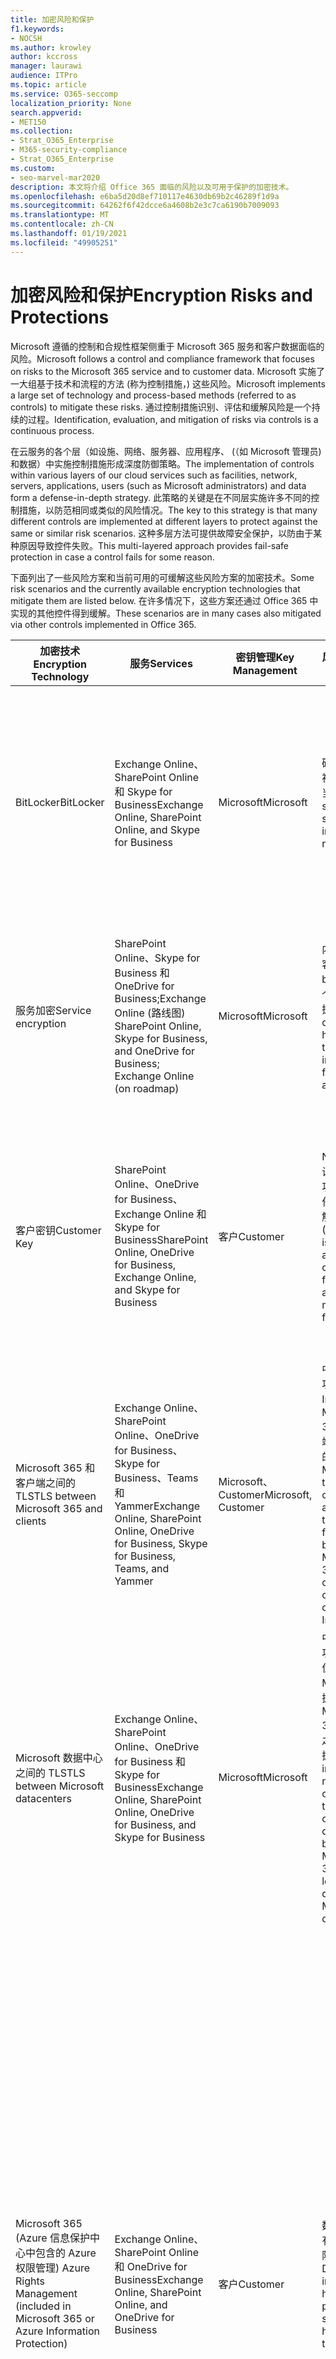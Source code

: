 ```yaml
---
title: 加密风险和保护
f1.keywords:
- NOCSH
ms.author: krowley
author: kccross
manager: laurawi
audience: ITPro
ms.topic: article
ms.service: O365-seccomp
localization_priority: None
search.appverid:
- MET150
ms.collection:
- Strat_O365_Enterprise
- M365-security-compliance
- Strat_O365_Enterprise
ms.custom:
- seo-marvel-mar2020
description: 本文将介绍 Office 365 面临的风险以及可用于保护的加密技术。
ms.openlocfilehash: e6ba5d20d8ef710117e4630db69b2c46289f1d9a
ms.sourcegitcommit: 64262f6f42dcce6a4608b2e3c7ca6190b7009093
ms.translationtype: MT
ms.contentlocale: zh-CN
ms.lasthandoff: 01/19/2021
ms.locfileid: "49905251"
---
```

# <a name="encryption-risks-and-protections"></a><span data-ttu-id="c905e-103">加密风险和保护</span><span class="sxs-lookup"><span data-stu-id="c905e-103">Encryption Risks and Protections</span></span>

<span data-ttu-id="c905e-104">Microsoft 遵循的控制和合规性框架侧重于 Microsoft 365 服务和客户数据面临的风险。</span><span class="sxs-lookup"><span data-stu-id="c905e-104">Microsoft follows a control and compliance framework that focuses on risks to the Microsoft 365 service and to customer data.</span></span> <span data-ttu-id="c905e-105">Microsoft 实施了一大组基于技术和流程的方法 (称为控制措施，) 这些风险。</span><span class="sxs-lookup"><span data-stu-id="c905e-105">Microsoft implements a large set of technology and process-based methods (referred to as controls) to mitigate these risks.</span></span> <span data-ttu-id="c905e-106">通过控制措施识别、评估和缓解风险是一个持续的过程。</span><span class="sxs-lookup"><span data-stu-id="c905e-106">Identification, evaluation, and mitigation of risks via controls is a continuous process.</span></span> 

<span data-ttu-id="c905e-107">在云服务的各个层（如设施、网络、服务器、应用程序、 (（如 Microsoft 管理员) 和数据）中实施控制措施形成深度防御策略。</span><span class="sxs-lookup"><span data-stu-id="c905e-107">The implementation of controls within various layers of our cloud services such as facilities, network, servers, applications, users (such as Microsoft administrators) and data form a defense-in-depth strategy.</span></span> <span data-ttu-id="c905e-108">此策略的关键是在不同层实施许多不同的控制措施，以防范相同或类似的风险情况。</span><span class="sxs-lookup"><span data-stu-id="c905e-108">The key to this strategy is that many different controls are implemented at different layers to protect against the same or similar risk scenarios.</span></span> <span data-ttu-id="c905e-109">这种多层方法可提供故障安全保护，以防由于某种原因导致控件失败。</span><span class="sxs-lookup"><span data-stu-id="c905e-109">This multi-layered approach provides fail-safe protection in case a control fails for some reason.</span></span>

<span data-ttu-id="c905e-110">下面列出了一些风险方案和当前可用的可缓解这些风险方案的加密技术。</span><span class="sxs-lookup"><span data-stu-id="c905e-110">Some risk scenarios and the currently available encryption technologies that mitigate them are listed below.</span></span> <span data-ttu-id="c905e-111">在许多情况下，这些方案还通过 Office 365 中实现的其他控件得到缓解。</span><span class="sxs-lookup"><span data-stu-id="c905e-111">These scenarios are in many cases also mitigated via other controls implemented in Office 365.</span></span>

| <span data-ttu-id="c905e-112">加密技术</span><span class="sxs-lookup"><span data-stu-id="c905e-112">Encryption Technology</span></span> | <span data-ttu-id="c905e-113">服务</span><span class="sxs-lookup"><span data-stu-id="c905e-113">Services</span></span> | <span data-ttu-id="c905e-114">密钥管理</span><span class="sxs-lookup"><span data-stu-id="c905e-114">Key Management</span></span> | <span data-ttu-id="c905e-115">风险方案</span><span class="sxs-lookup"><span data-stu-id="c905e-115">Risk Scenario</span></span> | <span data-ttu-id="c905e-116">值</span><span class="sxs-lookup"><span data-stu-id="c905e-116">Value</span></span> |
|---------------------------------------------------------------------------------|--------------------------------------------------------------------------------------------------|---------------------|------------------------------------------------------------------------------------------------------------------------------------------|---------------------------------------------------------------------------------------------------------------------------------------------------------------------------------------------------------------------------------------------------------------------------------------------------------------------------------------------------------------------------------------------------------------------------------|
| <span data-ttu-id="c905e-117">BitLocker</span><span class="sxs-lookup"><span data-stu-id="c905e-117">BitLocker</span></span> | <span data-ttu-id="c905e-118">Exchange Online、SharePoint Online 和 Skype for Business</span><span class="sxs-lookup"><span data-stu-id="c905e-118">Exchange Online, SharePoint Online, and Skype for Business</span></span> | <span data-ttu-id="c905e-119">Microsoft</span><span class="sxs-lookup"><span data-stu-id="c905e-119">Microsoft</span></span> | <span data-ttu-id="c905e-120">磁盘或服务器被盗或回收不当。</span><span class="sxs-lookup"><span data-stu-id="c905e-120">Disks or servers are stolen or improperly recycled.</span></span> | <span data-ttu-id="c905e-121">BitLocker 提供了一种故障安全方法，用于防止因服务器/磁盘驱动器中回收的硬件被盗 (丢失) 。</span><span class="sxs-lookup"><span data-stu-id="c905e-121">BitLocker provides a fail-safe approach to protect against loss of data due to stolen or improperly recycled hardware (server/disk).</span></span> |
| <span data-ttu-id="c905e-122">服务加密</span><span class="sxs-lookup"><span data-stu-id="c905e-122">Service encryption</span></span> | <span data-ttu-id="c905e-123">SharePoint Online、Skype for Business 和 OneDrive for Business;Exchange Online (路线图) </span><span class="sxs-lookup"><span data-stu-id="c905e-123">SharePoint Online, Skype for Business, and OneDrive for Business; Exchange Online (on roadmap)</span></span> | <span data-ttu-id="c905e-124">Microsoft</span><span class="sxs-lookup"><span data-stu-id="c905e-124">Microsoft</span></span> | <span data-ttu-id="c905e-125">内部或外部黑客尝试以 blob 访问单个文件/数据。</span><span class="sxs-lookup"><span data-stu-id="c905e-125">Internal or external hacker tries to access individual files/data as a blob.</span></span> | <span data-ttu-id="c905e-126">如果不访问密钥，将无法解密加密的数据。</span><span class="sxs-lookup"><span data-stu-id="c905e-126">The encrypted data cannot be decrypted without access to keys.</span></span> <span data-ttu-id="c905e-127">帮助降低黑客访问数据的风险。</span><span class="sxs-lookup"><span data-stu-id="c905e-127">Helps to mitigate risk of a hacker accessing data.</span></span> |
| <span data-ttu-id="c905e-128">客户密钥</span><span class="sxs-lookup"><span data-stu-id="c905e-128">Customer Key</span></span> | <span data-ttu-id="c905e-129">SharePoint Online、OneDrive for Business、Exchange Online 和 Skype for Business</span><span class="sxs-lookup"><span data-stu-id="c905e-129">SharePoint Online, OneDrive for Business, Exchange Online, and Skype for Business</span></span> | <span data-ttu-id="c905e-130">客户</span><span class="sxs-lookup"><span data-stu-id="c905e-130">Customer</span></span> | <span data-ttu-id="c905e-131">N/A (此功能设计为合规性功能;不作为任何风险的缓解。) </span><span class="sxs-lookup"><span data-stu-id="c905e-131">N/A (This feature is designed as a compliance feature; not as a mitigation for any risk.)</span></span> | <span data-ttu-id="c905e-132">帮助客户履行内部法规和合规性义务，以及离开服务并撤销 Microsoft 对数据的访问权限的能力</span><span class="sxs-lookup"><span data-stu-id="c905e-132">Helps customers meet internal regulation and compliance obligations, and the ability to leave the service and revoke Microsoft's access to data</span></span> |
| <span data-ttu-id="c905e-133">Microsoft 365 和客户端之间的 TLS</span><span class="sxs-lookup"><span data-stu-id="c905e-133">TLS between Microsoft 365 and clients</span></span> | <span data-ttu-id="c905e-134">Exchange Online、SharePoint Online、OneDrive for Business、Skype for Business、Teams 和 Yammer</span><span class="sxs-lookup"><span data-stu-id="c905e-134">Exchange Online, SharePoint Online, OneDrive for Business, Skype for Business, Teams, and Yammer</span></span> | <span data-ttu-id="c905e-135">Microsoft、Customer</span><span class="sxs-lookup"><span data-stu-id="c905e-135">Microsoft, Customer</span></span> | <span data-ttu-id="c905e-136">中间人或其他攻击，通过 Internet 点击 Microsoft 365 和客户端计算机之间的数据流。</span><span class="sxs-lookup"><span data-stu-id="c905e-136">Man-in-the-middle or other attack to tap the data flow between Microsoft 365 and client computers over Internet.</span></span> | <span data-ttu-id="c905e-137">此实现为 Microsoft 和客户提供了价值，并确保数据完整性，因为它在 Microsoft 365 和客户端之间流动。</span><span class="sxs-lookup"><span data-stu-id="c905e-137">This implementation provides value to both Microsoft and customers and assures data integrity as it flows between Microsoft 365 and the client.</span></span> |
| <span data-ttu-id="c905e-138">Microsoft 数据中心之间的 TLS</span><span class="sxs-lookup"><span data-stu-id="c905e-138">TLS between Microsoft datacenters</span></span> | <span data-ttu-id="c905e-139">Exchange Online、SharePoint Online、OneDrive for Business 和 Skype for Business</span><span class="sxs-lookup"><span data-stu-id="c905e-139">Exchange Online, SharePoint Online, OneDrive for Business, and Skype for Business</span></span> | <span data-ttu-id="c905e-140">Microsoft</span><span class="sxs-lookup"><span data-stu-id="c905e-140">Microsoft</span></span> | <span data-ttu-id="c905e-141">中间人或其他攻击，以点击位于不同 Microsoft 数据中心的 Microsoft 365 服务器之间的客户数据流。</span><span class="sxs-lookup"><span data-stu-id="c905e-141">Man-in-the-middle or other attack to tap the customer data flow between Microsoft 365 servers located in different Microsoft datacenters.</span></span> | <span data-ttu-id="c905e-142">此实现是保护数据免受 Microsoft 数据中心之间攻击的另一种方法。</span><span class="sxs-lookup"><span data-stu-id="c905e-142">This implementation is another method to protect data against attacks between Microsoft datacenters.</span></span> |
| <span data-ttu-id="c905e-143">Microsoft 365 (Azure 信息保护中心中包含的 Azure 权限管理) </span><span class="sxs-lookup"><span data-stu-id="c905e-143">Azure Rights Management (included in Microsoft 365 or Azure Information Protection)</span></span> | <span data-ttu-id="c905e-144">Exchange Online、SharePoint Online 和 OneDrive for Business</span><span class="sxs-lookup"><span data-stu-id="c905e-144">Exchange Online, SharePoint Online, and OneDrive for Business</span></span> | <span data-ttu-id="c905e-145">客户</span><span class="sxs-lookup"><span data-stu-id="c905e-145">Customer</span></span> | <span data-ttu-id="c905e-146">数据由不应具有数据访问权限的人控制。</span><span class="sxs-lookup"><span data-stu-id="c905e-146">Data falls into the hands of a person who should not have access to the data.</span></span> | <span data-ttu-id="c905e-147">Azure 信息保护使用 Azure RMS，它通过使用加密、标识和授权策略为客户提供价值，以帮助保护跨多个设备的文件和电子邮件。</span><span class="sxs-lookup"><span data-stu-id="c905e-147">Azure Information Protection uses Azure RMS, which provides value to customers by using encryption, identity, and authorization policies to help secure files and email across multiple devices.</span></span> <span data-ttu-id="c905e-148">Azure RMS 为客户提供了价值，其中所有来自 Microsoft 365、符合特定条件的电子邮件 (即发送到特定地址) 的所有电子邮件在发送给其他收件人之前可自动加密。</span><span class="sxs-lookup"><span data-stu-id="c905e-148">Azure RMS provides value to customers where all emails originating from Microsoft 365 that match certain criteria (i.e., all emails to a certain address) can be automatically encrypted before they get sent to another recipient.</span></span> |
| <span data-ttu-id="c905e-149">S/MIME</span><span class="sxs-lookup"><span data-stu-id="c905e-149">S/MIME</span></span> | <span data-ttu-id="c905e-150">Exchange Online</span><span class="sxs-lookup"><span data-stu-id="c905e-150">Exchange Online</span></span> | <span data-ttu-id="c905e-151">客户</span><span class="sxs-lookup"><span data-stu-id="c905e-151">Customer</span></span> | <span data-ttu-id="c905e-152">电子邮件属于不是预期收件人的人。</span><span class="sxs-lookup"><span data-stu-id="c905e-152">Email falls into the hands of a person who is not the intended recipient.</span></span> | <span data-ttu-id="c905e-153">S/MIME 通过确保使用 S/MIME 加密的电子邮件仅能由电子邮件的直接收件人解密，为客户提供价值。</span><span class="sxs-lookup"><span data-stu-id="c905e-153">S/MIME provides value to customers by assuring that email encrypted with S/MIME can only be decrypted by the direct recipient of the email.</span></span> |
| <span data-ttu-id="c905e-154">Office 365 邮件加密</span><span class="sxs-lookup"><span data-stu-id="c905e-154">Office 365 Message Encryption</span></span> | <span data-ttu-id="c905e-155">Exchange Online、SharePoint Online</span><span class="sxs-lookup"><span data-stu-id="c905e-155">Exchange Online, SharePoint Online</span></span> | <span data-ttu-id="c905e-156">客户</span><span class="sxs-lookup"><span data-stu-id="c905e-156">Customer</span></span> | <span data-ttu-id="c905e-157">电子邮件（包括受保护的附件）在 Microsoft 365 内部或外部属于不是电子邮件预期收件人的人。</span><span class="sxs-lookup"><span data-stu-id="c905e-157">Email, including protected attachments, falls in hands of a person either within or outside Microsoft 365 who is not the intended recipient of the email.</span></span> | <span data-ttu-id="c905e-158">OME 为客户提供了价值，其中所有来自 Microsoft 365 并符合特定条件的电子邮件 (即发送到特定地址) 的所有电子邮件在发送给其他内部或外部收件人之前将自动加密。</span><span class="sxs-lookup"><span data-stu-id="c905e-158">OME provides value to customers where all emails originating from Microsoft 365 that match certain criteria (i.e., all emails to a certain address) are automatically encrypted before they get sent to another internal or an external recipient.</span></span> |
| <span data-ttu-id="c905e-159">合作伙伴组织的 SMTP TLS</span><span class="sxs-lookup"><span data-stu-id="c905e-159">SMTP TLS with partner organization</span></span> | <span data-ttu-id="c905e-160">Exchange Online</span><span class="sxs-lookup"><span data-stu-id="c905e-160">Exchange Online</span></span> | <span data-ttu-id="c905e-161">客户</span><span class="sxs-lookup"><span data-stu-id="c905e-161">Customer</span></span> | <span data-ttu-id="c905e-162">电子邮件在从 Microsoft 365 租户传输到另一合作伙伴组织期间通过中间人或其他攻击截获。</span><span class="sxs-lookup"><span data-stu-id="c905e-162">Email is intercepted via a man-in-the-middle or other attack while in transit from a Microsoft 365 tenant to another partner organization.</span></span> | <span data-ttu-id="c905e-163">此方案为客户提供了价值，这样他们可以在加密 SMTP 通道内的 Microsoft 365 租户和合作伙伴的电子邮件组织之间发送/接收所有电子邮件。</span><span class="sxs-lookup"><span data-stu-id="c905e-163">This scenario provides value to the customer such that they can send/receive all emails between their Microsoft 365 tenant and their partner's email organization inside an encrypted SMTP channel.</span></span> |

## <a name="encryption-technologies-available-in-multi-tenant-environments"></a><span data-ttu-id="c905e-164">多租户环境中可用的加密技术</span><span class="sxs-lookup"><span data-stu-id="c905e-164">Encryption technologies available in multi-tenant environments</span></span>

| <span data-ttu-id="c905e-165">加密技术</span><span class="sxs-lookup"><span data-stu-id="c905e-165">Encryption Technology</span></span> | <span data-ttu-id="c905e-166">实现者</span><span class="sxs-lookup"><span data-stu-id="c905e-166">Implemented by</span></span> | <span data-ttu-id="c905e-167">密钥 Exchange 算法和强度</span><span class="sxs-lookup"><span data-stu-id="c905e-167">Key Exchange Algorithm and Strength</span></span> | <span data-ttu-id="c905e-168">密钥管理\*</span><span class="sxs-lookup"><span data-stu-id="c905e-168">Key Management\*</span></span> | <span data-ttu-id="c905e-169">FIPS 140-2 验证</span><span class="sxs-lookup"><span data-stu-id="c905e-169">FIPS 140-2 Validated</span></span> |
|----------------------------------------------------------------------------------|-------------------------|------------------------------------------------------------------------------------------------------------------------------------------------------------------------------------|--------------------------------------------------------------------------------------------------------------------------------------------------------------------------------------------------------------------------------------------------------------------------------------------------------------------------------------------------------------------------------------------------------------------------------------------------------------------------------------------------------------------------------------------------------------------------------------------------------------------------------------------------------------------------------------------------------------------------------------------------------------------------------------------------------------------------------------------------------------------------------------------------------------|-----------------------------------------------------------------------|
| <span data-ttu-id="c905e-170">BitLocker</span><span class="sxs-lookup"><span data-stu-id="c905e-170">BitLocker</span></span> | <span data-ttu-id="c905e-171">Exchange Online</span><span class="sxs-lookup"><span data-stu-id="c905e-171">Exchange Online</span></span> | <span data-ttu-id="c905e-172">AES 256 位</span><span class="sxs-lookup"><span data-stu-id="c905e-172">AES 256-bit</span></span> | <span data-ttu-id="c905e-173">AES 外部密钥存储在密码安全中心以及 Exchange 服务器的注册表中。</span><span class="sxs-lookup"><span data-stu-id="c905e-173">AES external key is stored in a Secret Safe and in the registry of the Exchange server.</span></span> <span data-ttu-id="c905e-174">密码安全是一个安全的存储库，需要高级提升和批准来访问。</span><span class="sxs-lookup"><span data-stu-id="c905e-174">The Secret Safe is a secured repository that requires high-level elevation and approvals to access.</span></span> <span data-ttu-id="c905e-175">只能使用名为 Lockbox 的内部工具请求和批准访问。</span><span class="sxs-lookup"><span data-stu-id="c905e-175">Access can be requested and approved only by using an internal tool called Lockbox.</span></span> <span data-ttu-id="c905e-176">AES 外部密钥也存储在服务器的受信任平台模块中。</span><span class="sxs-lookup"><span data-stu-id="c905e-176">The AES external key is also stored in the Trusted Platform Module in the server.</span></span> <span data-ttu-id="c905e-177">48 位数字密码存储在 Active Directory 中，受密码箱保护。</span><span class="sxs-lookup"><span data-stu-id="c905e-177">A 48-digit numerical password is stored in Active Directory and protected by Lockbox.</span></span> | <span data-ttu-id="c905e-178">是</span><span class="sxs-lookup"><span data-stu-id="c905e-178">Yes</span></span> |
|  | <span data-ttu-id="c905e-179">SharePoint Online</span><span class="sxs-lookup"><span data-stu-id="c905e-179">SharePoint Online</span></span> | <span data-ttu-id="c905e-180">AES 256 位</span><span class="sxs-lookup"><span data-stu-id="c905e-180">AES 256-bit</span></span> | <span data-ttu-id="c905e-181">AES 外部密钥存储在密码安全中。</span><span class="sxs-lookup"><span data-stu-id="c905e-181">AES external key is stored in a Secret Safe.</span></span> <span data-ttu-id="c905e-182">密码安全是一个安全的存储库，需要高级提升和批准来访问。</span><span class="sxs-lookup"><span data-stu-id="c905e-182">The Secret Safe is a secured repository that requires high-level elevation and approvals to access.</span></span> <span data-ttu-id="c905e-183">只能使用名为 Lockbox 的内部工具请求和批准访问。</span><span class="sxs-lookup"><span data-stu-id="c905e-183">Access can be requested and approved only by using an internal tool called Lockbox.</span></span> <span data-ttu-id="c905e-184">AES 外部密钥也存储在服务器的受信任平台模块中。</span><span class="sxs-lookup"><span data-stu-id="c905e-184">The AES external key is also stored in the Trusted Platform Module in the server.</span></span> <span data-ttu-id="c905e-185">48 位数字密码存储在 Active Directory 中，受密码箱保护。</span><span class="sxs-lookup"><span data-stu-id="c905e-185">A 48-digit numerical password is stored in Active Directory and protected by Lockbox.</span></span> | <span data-ttu-id="c905e-186">是</span><span class="sxs-lookup"><span data-stu-id="c905e-186">Yes</span></span> |
|  | <span data-ttu-id="c905e-187">Skype for Business</span><span class="sxs-lookup"><span data-stu-id="c905e-187">Skype for Business</span></span> | <span data-ttu-id="c905e-188">AES 256 位</span><span class="sxs-lookup"><span data-stu-id="c905e-188">AES 256-bit</span></span> | <span data-ttu-id="c905e-189">AES 外部密钥存储在密码安全中。</span><span class="sxs-lookup"><span data-stu-id="c905e-189">AES external key is stored in a Secret Safe.</span></span> <span data-ttu-id="c905e-190">密码安全是一个安全的存储库，需要高级提升和批准来访问。</span><span class="sxs-lookup"><span data-stu-id="c905e-190">The Secret Safe is a secured repository that requires high-level elevation and approvals to access.</span></span> <span data-ttu-id="c905e-191">只能使用名为 Lockbox 的内部工具请求和批准访问。</span><span class="sxs-lookup"><span data-stu-id="c905e-191">Access can be requested and approved only by using an internal tool called Lockbox.</span></span> <span data-ttu-id="c905e-192">AES 外部密钥也存储在服务器的受信任平台模块中。</span><span class="sxs-lookup"><span data-stu-id="c905e-192">The AES external key is also stored in the Trusted Platform Module in the server.</span></span> <span data-ttu-id="c905e-193">48 位数字密码存储在 Active Directory 中，受密码箱保护。</span><span class="sxs-lookup"><span data-stu-id="c905e-193">A 48-digit numerical password is stored in Active Directory and protected by Lockbox.</span></span> | <span data-ttu-id="c905e-194">是</span><span class="sxs-lookup"><span data-stu-id="c905e-194">Yes</span></span> |
| <span data-ttu-id="c905e-195">服务加密</span><span class="sxs-lookup"><span data-stu-id="c905e-195">Service Encryption</span></span> | <span data-ttu-id="c905e-196">SharePoint Online</span><span class="sxs-lookup"><span data-stu-id="c905e-196">SharePoint Online</span></span> | <span data-ttu-id="c905e-197">AES 256 位</span><span class="sxs-lookup"><span data-stu-id="c905e-197">AES 256-bit</span></span> | <span data-ttu-id="c905e-198">用于加密 blob 的密钥存储在 SharePoint Online 内容数据库中。</span><span class="sxs-lookup"><span data-stu-id="c905e-198">The keys used to encrypt the blobs are stored in the SharePoint Online Content Database.</span></span> <span data-ttu-id="c905e-199">SharePoint Online 内容数据库受数据库访问控制和静态加密保护。</span><span class="sxs-lookup"><span data-stu-id="c905e-199">The SharePoint Online Content Database is protected by database access controls and encryption at rest.</span></span> <span data-ttu-id="c905e-200">在 Azure 数据库使用 TDE SQL加密。</span><span class="sxs-lookup"><span data-stu-id="c905e-200">Encryption is performed using TDE in Azure SQL Database.</span></span> <span data-ttu-id="c905e-201">这些密码位于 SharePoint Online 的服务级别，而不是租户级别。</span><span class="sxs-lookup"><span data-stu-id="c905e-201">These secrets are at the service level for SharePoint Online, not at the tenant level.</span></span> <span data-ttu-id="c905e-202">这些 (有时称为主密钥) 存储在称为密钥存储的单独安全存储库中。</span><span class="sxs-lookup"><span data-stu-id="c905e-202">These secrets (sometimes referred to as the master keys) are stored in a separate secure repository called the Key Store.</span></span> <span data-ttu-id="c905e-203">TDE 可为活动数据库、数据库备份和事务日志提供处于非活动状态的安全性。</span><span class="sxs-lookup"><span data-stu-id="c905e-203">TDE provides security at rest for both the active database and the database backups and transaction logs.</span></span> <span data-ttu-id="c905e-204">当客户提供可选密钥时，客户密钥将存储在 Azure 密钥保管库中，服务使用该密钥加密租户密钥，该密钥用于加密站点密钥，然后用于加密文件级别密钥。</span><span class="sxs-lookup"><span data-stu-id="c905e-204">When customers provide the optional key, the customer key is stored in Azure Key Vault, and the service uses the key to encrypt a tenant key, which is used to encrypt a site key, which is then used to encrypt the file level keys.</span></span> <span data-ttu-id="c905e-205">实质上，当客户提供密钥时，将引入新的密钥层次结构。</span><span class="sxs-lookup"><span data-stu-id="c905e-205">Essentially, a new key hierarchy is introduced when the customer provides a key.</span></span> | <span data-ttu-id="c905e-206">是</span><span class="sxs-lookup"><span data-stu-id="c905e-206">Yes</span></span> |
|  | <span data-ttu-id="c905e-207">Skype for Business</span><span class="sxs-lookup"><span data-stu-id="c905e-207">Skype for Business</span></span> | <span data-ttu-id="c905e-208">AES 256 位</span><span class="sxs-lookup"><span data-stu-id="c905e-208">AES 256-bit</span></span> | <span data-ttu-id="c905e-209">每个数据段都使用不同的随机生成的 256 位密钥进行加密。</span><span class="sxs-lookup"><span data-stu-id="c905e-209">Each piece of data is encrypted using a different randomly generated 256-bit key.</span></span> <span data-ttu-id="c905e-210">加密密钥存储在相应的元数据 XML 文件中，该文件也由每个会议的主密钥进行加密。</span><span class="sxs-lookup"><span data-stu-id="c905e-210">The encryption key is stored in a corresponding metadata XML file, which is also encrypted by a per-conference master key.</span></span> <span data-ttu-id="c905e-211">此外，每个会议还会随机生成主密钥一次。</span><span class="sxs-lookup"><span data-stu-id="c905e-211">The master key is also randomly generated once per conference.</span></span> | <span data-ttu-id="c905e-212">是</span><span class="sxs-lookup"><span data-stu-id="c905e-212">Yes</span></span> |
|  | <span data-ttu-id="c905e-213">Exchange Online</span><span class="sxs-lookup"><span data-stu-id="c905e-213">Exchange Online</span></span> | <span data-ttu-id="c905e-214">AES 256 位</span><span class="sxs-lookup"><span data-stu-id="c905e-214">AES 256-bit</span></span> | <span data-ttu-id="c905e-215">每个邮箱都使用数据加密策略进行加密，该策略使用由 Microsoft (根据路线图) 控制的加密密钥，或在将客户密钥 (客户密钥) 。</span><span class="sxs-lookup"><span data-stu-id="c905e-215">Each mailbox is encrypted using a data encryption policy that uses encryption keys controlled by Microsoft (on roadmap) or by the customer (when Customer Key is used).</span></span> | <span data-ttu-id="c905e-216">是</span><span class="sxs-lookup"><span data-stu-id="c905e-216">Yes</span></span> |
| <span data-ttu-id="c905e-217">Microsoft 365 与客户端/合作伙伴之间的 TLS</span><span class="sxs-lookup"><span data-stu-id="c905e-217">TLS between Microsoft 365 and clients/partners</span></span> | <span data-ttu-id="c905e-218">Exchange Online</span><span class="sxs-lookup"><span data-stu-id="c905e-218">Exchange Online</span></span> | [<span data-ttu-id="c905e-219">支持多个密码套件的机会型 TLS</span><span class="sxs-lookup"><span data-stu-id="c905e-219">Opportunistic TLS supporting multiple cipher suites</span></span>](https://technet.microsoft.com/library/mt163898.aspx) | <span data-ttu-id="c905e-220">Exchange Online (outlook.office.com) TLS 证书是一个 2048 位 SHA256RSA 证书，由 Baltimore CyberTrust Root 颁发。</span><span class="sxs-lookup"><span data-stu-id="c905e-220">The TLS certificate for Exchange Online (outlook.office.com) is a 2048-bit SHA256RSA certificate issued by Baltimore CyberTrust Root.</span></span> <br> <br> <span data-ttu-id="c905e-221">Exchange Online 的 TLS 根证书是由 Baltimore CyberTrust Root 颁发的 2048 位 SHA1RSA 证书。</span><span class="sxs-lookup"><span data-stu-id="c905e-221">The TLS root certificate for Exchange Online is a 2048-bit SHA1RSA certificate issued by Baltimore CyberTrust Root.</span></span> | <span data-ttu-id="c905e-222">是，使用 256 位密码强度的 TLS 1.2 时</span><span class="sxs-lookup"><span data-stu-id="c905e-222">Yes, when TLS 1.2 with 256-bit cipher strength is used</span></span> |
|  | <span data-ttu-id="c905e-223">SharePoint Online</span><span class="sxs-lookup"><span data-stu-id="c905e-223">SharePoint Online</span></span> | <span data-ttu-id="c905e-224">带 AES 256 的 TLS 1.2</span><span class="sxs-lookup"><span data-stu-id="c905e-224">TLS 1.2 with AES 256</span></span> <br> <br> [<span data-ttu-id="c905e-225">OneDrive for Business 和 SharePoint Online 中的数据加密</span><span class="sxs-lookup"><span data-stu-id="c905e-225">Data Encryption in OneDrive for Business and SharePoint Online</span></span>](https://technet.microsoft.com/library/dn905447.aspx) | <span data-ttu-id="c905e-226">SharePoint Online (\*.sharepoint.com) 的 TLS 证书是由 Baltimore CyberTrust Root 颁发的 2048 位 SHA256RSA 证书。</span><span class="sxs-lookup"><span data-stu-id="c905e-226">The TLS certificate for SharePoint Online (\*.sharepoint.com) is a 2048-bit SHA256RSA certificate issued by Baltimore CyberTrust Root.</span></span> <br> <br> <span data-ttu-id="c905e-227">SharePoint Online 的 TLS 根证书是由 Baltimore CyberTrust Root 颁发的 2048 位 SHA1RSA 证书。</span><span class="sxs-lookup"><span data-stu-id="c905e-227">The TLS root certificate for SharePoint Online is a 2048-bit SHA1RSA certificate issued by Baltimore CyberTrust Root.</span></span> | <span data-ttu-id="c905e-228">是</span><span class="sxs-lookup"><span data-stu-id="c905e-228">Yes</span></span> |
|  | <span data-ttu-id="c905e-229">Skype for Business</span><span class="sxs-lookup"><span data-stu-id="c905e-229">Skype for Business</span></span> | [<span data-ttu-id="c905e-230">用于 SIP 通信和 PSOM 数据共享会话的 TLS</span><span class="sxs-lookup"><span data-stu-id="c905e-230">TLS for SIP communications and PSOM data sharing sessions</span></span>](https://support.office.com/article/Set-up-your-network-for-Skype-for-Business-Online-d21f89b0-3afc-432e-b735-036b2432fdbf) | <span data-ttu-id="c905e-231">Skype for Business (\*.lync.com) 的 TLS 证书是由 Baltimore CyberTrust Root 颁发的 2048 位 SHA256RSA 证书。</span><span class="sxs-lookup"><span data-stu-id="c905e-231">The TLS certificate for Skype for Business (\*.lync.com) is a 2048-bit SHA256RSA certificate issued by Baltimore CyberTrust Root.</span></span> <br> <br> <span data-ttu-id="c905e-232">Skype for Business 的 TLS 根证书是由 Baltimore CyberTrust Root 颁发的 2048 位 SHA256RSA 证书。</span><span class="sxs-lookup"><span data-stu-id="c905e-232">The TLS root certificate for Skype for Business is a 2048-bit SHA256RSA certificate issued by Baltimore CyberTrust Root.</span></span> | <span data-ttu-id="c905e-233">是</span><span class="sxs-lookup"><span data-stu-id="c905e-233">Yes</span></span> |
|  | <span data-ttu-id="c905e-234">Microsoft Teams</span><span class="sxs-lookup"><span data-stu-id="c905e-234">Microsoft Teams</span></span> | <span data-ttu-id="c905e-235">带 AES 256 的 TLS 1.2</span><span class="sxs-lookup"><span data-stu-id="c905e-235">TLS 1.2 with AES 256</span></span> <br> <br> [<span data-ttu-id="c905e-236">有关 Microsoft Teams 的常见问题 – 管理员帮助</span><span class="sxs-lookup"><span data-stu-id="c905e-236">Frequently asked questions about Microsoft Teams – Admin Help</span></span>](https://docs.microsoft.com/MicrosoftTeams/teams-overview) | <span data-ttu-id="c905e-237">Microsoft Teams (teams.microsoft.com 的 TLS edge.skype.com) 是一个 2048 位 SHA256RSA 证书，由 Baltimore CyberTrust Root 颁发。</span><span class="sxs-lookup"><span data-stu-id="c905e-237">The TLS certificate for Microsoft Teams (teams.microsoft.com, edge.skype.com) is a 2048-bit SHA256RSA certificate issued by Baltimore CyberTrust Root.</span></span> <br> <br> <span data-ttu-id="c905e-238">Microsoft Teams 的 TLS 根证书是由 Baltimore CyberTrust Root 颁发的 2048 位 SHA256RSA 证书。</span><span class="sxs-lookup"><span data-stu-id="c905e-238">The TLS root certificate for Microsoft Teams is a 2048-bit SHA256RSA certificate issued by Baltimore CyberTrust Root.</span></span> | <span data-ttu-id="c905e-239">是</span><span class="sxs-lookup"><span data-stu-id="c905e-239">Yes</span></span> |
| <span data-ttu-id="c905e-240">Microsoft 数据中心之间的 TLS</span><span class="sxs-lookup"><span data-stu-id="c905e-240">TLS between Microsoft datacenters</span></span> | <span data-ttu-id="c905e-241">所有 Microsoft 365 服务</span><span class="sxs-lookup"><span data-stu-id="c905e-241">All Microsoft 365 services</span></span> | <span data-ttu-id="c905e-242">带 AES 256 的 TLS 1.2</span><span class="sxs-lookup"><span data-stu-id="c905e-242">TLS 1.2 with AES 256</span></span> <br> <br> <span data-ttu-id="c905e-243">安全实时传输协议 (SRTP) </span><span class="sxs-lookup"><span data-stu-id="c905e-243">Secure Real-time Transport Protocol (SRTP)</span></span> | <span data-ttu-id="c905e-244">Microsoft 对 Microsoft 数据中心之间的服务器到服务器通信使用内部管理和部署的证书颁发机构。</span><span class="sxs-lookup"><span data-stu-id="c905e-244">Microsoft uses an internally managed and deployed certification authority for server-to-server communications between Microsoft datacenters.</span></span> | <span data-ttu-id="c905e-245">是</span><span class="sxs-lookup"><span data-stu-id="c905e-245">Yes</span></span> |
| <span data-ttu-id="c905e-246">Microsoft 365 (Azure 信息保护中心中包含的 Azure 权限管理) </span><span class="sxs-lookup"><span data-stu-id="c905e-246">Azure Rights Management (included in Microsoft 365 or Azure Information Protection)</span></span> | <span data-ttu-id="c905e-247">Exchange Online</span><span class="sxs-lookup"><span data-stu-id="c905e-247">Exchange Online</span></span> | <span data-ttu-id="c905e-248">支持 [加密模式 2，](https://docs.microsoft.com/previous-versions/windows/it-pro/windows-server-2008-R2-and-2008/hh867439(v=ws.10))即更新和增强的 RMS 加密实现。</span><span class="sxs-lookup"><span data-stu-id="c905e-248">Supports [Cryptographic Mode 2](https://docs.microsoft.com/previous-versions/windows/it-pro/windows-server-2008-R2-and-2008/hh867439(v=ws.10)), an updated and enhanced RMS cryptographic implementation.</span></span> <span data-ttu-id="c905e-249">它支持 RSA 2048 用于签名和加密，SHA-256 支持签名中的哈希。</span><span class="sxs-lookup"><span data-stu-id="c905e-249">It supports RSA 2048 for signature and encryption, and SHA-256 for hash in the signature.</span></span> | <span data-ttu-id="c905e-250">[由 Microsoft 管理](https://docs.microsoft.com/azure/information-protection/plan-implement-tenant-key)。</span><span class="sxs-lookup"><span data-stu-id="c905e-250">[Managed by Microsoft](https://docs.microsoft.com/azure/information-protection/plan-implement-tenant-key).</span></span> | <span data-ttu-id="c905e-251">是</span><span class="sxs-lookup"><span data-stu-id="c905e-251">Yes</span></span> |
|  | <span data-ttu-id="c905e-252">SharePoint Online</span><span class="sxs-lookup"><span data-stu-id="c905e-252">SharePoint Online</span></span> | <span data-ttu-id="c905e-253">支持 [加密模式 2，](https://docs.microsoft.com/previous-versions/windows/it-pro/windows-server-2008-R2-and-2008/hh867439(v=ws.10))即更新和增强的 RMS 加密实现。</span><span class="sxs-lookup"><span data-stu-id="c905e-253">Supports [Cryptographic Mode 2](https://docs.microsoft.com/previous-versions/windows/it-pro/windows-server-2008-R2-and-2008/hh867439(v=ws.10)), an updated and enhanced RMS cryptographic implementation.</span></span> <span data-ttu-id="c905e-254">它支持 RSA 2048 进行签名和加密，SHA-256 支持签名。</span><span class="sxs-lookup"><span data-stu-id="c905e-254">It supports RSA 2048 for signature and encryption, and SHA-256 for signature.</span></span> | <span data-ttu-id="c905e-255">[由 Microsoft](https://docs.microsoft.com/azure/information-protection/plan-implement-tenant-key)管理，这是默认设置;或</span><span class="sxs-lookup"><span data-stu-id="c905e-255">[Managed by Microsoft](https://docs.microsoft.com/azure/information-protection/plan-implement-tenant-key), which is the default setting; or</span></span> <br> <br> <span data-ttu-id="c905e-256">客户管理的密钥是 Microsoft 管理的密钥的替代项。</span><span class="sxs-lookup"><span data-stu-id="c905e-256">Customer-managed, which is an alternative to Microsoft-managed keys.</span></span> <span data-ttu-id="c905e-257">拥有 IT 托管的 Azure 订阅的组织可以使用 BYOK 并记录其使用情况，无需额外付费。</span><span class="sxs-lookup"><span data-stu-id="c905e-257">Organizations that have an IT-managed Azure subscription can use BYOK and log its usage at no extra charge.</span></span> <span data-ttu-id="c905e-258">有关详细信息，请参阅 [实现自带密钥](https://docs.microsoft.com/azure/information-protection/plan-implement-tenant-key)。</span><span class="sxs-lookup"><span data-stu-id="c905e-258">For more information, see [Implementing bring your own key](https://docs.microsoft.com/azure/information-protection/plan-implement-tenant-key).</span></span> <span data-ttu-id="c905e-259">在此配置中，nCipher HSM 用于保护密钥。</span><span class="sxs-lookup"><span data-stu-id="c905e-259">In this configuration, nCipher HSMs are used to protect your keys.</span></span> <span data-ttu-id="c905e-260">有关详细信息，请参阅[nCipher HSMs 和 Azure RMS。](https://www.thales-esecurity.com/msrms/cloud)</span><span class="sxs-lookup"><span data-stu-id="c905e-260">For more information, see [nCipher HSMs and Azure RMS](https://www.thales-esecurity.com/msrms/cloud).</span></span> | <span data-ttu-id="c905e-261">是</span><span class="sxs-lookup"><span data-stu-id="c905e-261">Yes</span></span> |
| <span data-ttu-id="c905e-262">S/MIME</span><span class="sxs-lookup"><span data-stu-id="c905e-262">S/MIME</span></span> | <span data-ttu-id="c905e-263">Exchange Online</span><span class="sxs-lookup"><span data-stu-id="c905e-263">Exchange Online</span></span> | <span data-ttu-id="c905e-264">加密邮件语法 Standard 1.5 (PKCS #7) </span><span class="sxs-lookup"><span data-stu-id="c905e-264">Cryptographic Message Syntax Standard 1.5 (PKCS #7)</span></span> | <span data-ttu-id="c905e-265">取决于部署的由客户管理的公钥基础结构。</span><span class="sxs-lookup"><span data-stu-id="c905e-265">Depends on the customer-managed public key infrastructure deployed.</span></span> <span data-ttu-id="c905e-266">密钥管理由客户执行，Microsoft 从无法访问用于签名和解密的私钥。</span><span class="sxs-lookup"><span data-stu-id="c905e-266">Key management is performed by the customer, and Microsoft never has access to the private keys used for signing and decryption.</span></span> | <span data-ttu-id="c905e-267">是，当配置为使用 3DES 或 AES256 加密传出邮件时</span><span class="sxs-lookup"><span data-stu-id="c905e-267">Yes, when configured to encrypt outgoing messages with 3DES or AES256</span></span> |
| <span data-ttu-id="c905e-268">Office 365 邮件加密</span><span class="sxs-lookup"><span data-stu-id="c905e-268">Office 365 Message Encryption</span></span> | <span data-ttu-id="c905e-269">Exchange Online</span><span class="sxs-lookup"><span data-stu-id="c905e-269">Exchange Online</span></span> | <span data-ttu-id="c905e-270">与 Azure RMS (加密模式 [2](https://technet.microsoft.com/library/dn569290.aspx) - RSA 2048 用于签名和加密，SHA-256 用于签名) </span><span class="sxs-lookup"><span data-stu-id="c905e-270">Same as Azure RMS ([Cryptographic Mode 2](https://technet.microsoft.com/library/dn569290.aspx) - RSA 2048 for signature and encryption, and SHA-256 for signature)</span></span> | <span data-ttu-id="c905e-271">使用 Azure 信息保护作为其加密基础结构。</span><span class="sxs-lookup"><span data-stu-id="c905e-271">Uses Azure Information Protection as its encryption infrastructure.</span></span> <span data-ttu-id="c905e-272">所使用的加密方法取决于从何处获取用来加密和解密邮件的 RMS 密钥。</span><span class="sxs-lookup"><span data-stu-id="c905e-272">The encryption method used depends on where you obtain the RMS keys used to encrypt and decrypt messages.</span></span> | <span data-ttu-id="c905e-273">是</span><span class="sxs-lookup"><span data-stu-id="c905e-273">Yes</span></span> |
| <span data-ttu-id="c905e-274">合作伙伴组织的 SMTP TLS</span><span class="sxs-lookup"><span data-stu-id="c905e-274">SMTP TLS with partner organization</span></span> | <span data-ttu-id="c905e-275">Exchange Online</span><span class="sxs-lookup"><span data-stu-id="c905e-275">Exchange Online</span></span> | <span data-ttu-id="c905e-276">带 AES 256 的 TLS 1.2</span><span class="sxs-lookup"><span data-stu-id="c905e-276">TLS 1.2 with AES 256</span></span> | <span data-ttu-id="c905e-277">Exchange Online (outlook.office.com) TLS 证书是 2048 位 SHA-256，具有 DigiCert 云服务 CA-1 颁发的 RSA 加密证书。</span><span class="sxs-lookup"><span data-stu-id="c905e-277">The TLS certificate for Exchange Online (outlook.office.com) is a 2048-bit SHA-256 with RSA Encryption certificate issued by DigiCert Cloud Services CA-1.</span></span> <br> <br> <span data-ttu-id="c905e-278">Exchange Online 的 TLS 根证书是 2048 位 SHA-1，其 RSA 加密证书由 [GlobalSign Root CA - R1 颁发](https://docs.microsoft.com/microsoft-365/compliance/exchange-online-uses-tls-to-secure-email-connections?view=o365-worldwide#tls-certificate-information-for-exchange-online)。</span><span class="sxs-lookup"><span data-stu-id="c905e-278">The TLS root certificate for Exchange Online is a 2048-bit SHA-1 with RSA Encryption certificate issued by [GlobalSign Root CA – R1](https://docs.microsoft.com/microsoft-365/compliance/exchange-online-uses-tls-to-secure-email-connections?view=o365-worldwide#tls-certificate-information-for-exchange-online).</span></span> <br> <br> <span data-ttu-id="c905e-279">请注意，出于安全原因，我们的证书会时而更改。</span><span class="sxs-lookup"><span data-stu-id="c905e-279">Be aware that, for security reasons, our certificates do change from time to time.</span></span> | <span data-ttu-id="c905e-280">是，使用 256 位密码强度的 TLS 1.2 时</span><span class="sxs-lookup"><span data-stu-id="c905e-280">Yes, when TLS 1.2 with 256-bit cipher strength is used</span></span> |

<span data-ttu-id="c905e-281">*\*此表中引用的 TLS 证书用于美国数据中心;非美国数据中心还使用 2048 位 SHA256RSA 证书。*</span><span class="sxs-lookup"><span data-stu-id="c905e-281">*\*TLS certificates referenced in this table are for US datacenters; non-US datacenters also use 2048-bit SHA256RSA certificates.*</span></span>

## <a name="encryption-technologies-available-in-government-cloud-community-environments"></a><span data-ttu-id="c905e-282">政府云社区环境中提供的加密技术</span><span class="sxs-lookup"><span data-stu-id="c905e-282">Encryption technologies available in Government cloud community environments</span></span>

| <span data-ttu-id="c905e-283">加密技术</span><span class="sxs-lookup"><span data-stu-id="c905e-283">Encryption Technology</span></span> | <span data-ttu-id="c905e-284">实现者</span><span class="sxs-lookup"><span data-stu-id="c905e-284">Implemented by</span></span> | <span data-ttu-id="c905e-285">密钥 Exchange 算法和强度</span><span class="sxs-lookup"><span data-stu-id="c905e-285">Key Exchange Algorithm and Strength</span></span> | <span data-ttu-id="c905e-286">密钥管理\*</span><span class="sxs-lookup"><span data-stu-id="c905e-286">Key Management\*</span></span> | <span data-ttu-id="c905e-287">FIPS 140-2 验证</span><span class="sxs-lookup"><span data-stu-id="c905e-287">FIPS 140-2 Validated</span></span> |
|---------------------------------------------|--------------------------------------------------------|------------------------------------------------------------------------------------------------------------------------------------------------------------------------------------|--------------------------------------------------------------------------------------------------------------------------------------------------------------------------------------------------------------------------------------------------------------------------------------------------------------------------------------------------------------------------------------------------------------------------------------------------------------------------------------------------------------------------------------------------------------------------------------------------------------------------------------------------------------------------------------------------------------------------------------------------------------------------------------------------------------------------------------------------------------------------------------------------------------|-------------------------------------------------------------------------|
| <span data-ttu-id="c905e-288">BitLocker</span><span class="sxs-lookup"><span data-stu-id="c905e-288">BitLocker</span></span> | <span data-ttu-id="c905e-289">Exchange Online</span><span class="sxs-lookup"><span data-stu-id="c905e-289">Exchange Online</span></span> | <span data-ttu-id="c905e-290">AES 256 位</span><span class="sxs-lookup"><span data-stu-id="c905e-290">AES 256-bit</span></span> | <span data-ttu-id="c905e-291">AES 外部密钥存储在密码安全中心以及 Exchange 服务器的注册表中。</span><span class="sxs-lookup"><span data-stu-id="c905e-291">AES external key is stored in a Secret Safe and in the registry of the Exchange server.</span></span> <span data-ttu-id="c905e-292">密码安全是一个安全的存储库，需要高级提升和批准来访问。</span><span class="sxs-lookup"><span data-stu-id="c905e-292">The Secret Safe is a secured repository that requires high-level elevation and approvals to access.</span></span> <span data-ttu-id="c905e-293">只能使用名为 Lockbox 的内部工具请求和批准访问。</span><span class="sxs-lookup"><span data-stu-id="c905e-293">Access can be requested and approved only by using an internal tool called Lockbox.</span></span> <span data-ttu-id="c905e-294">AES 外部密钥也存储在服务器的受信任平台模块中。</span><span class="sxs-lookup"><span data-stu-id="c905e-294">The AES external key is also stored in the Trusted Platform Module in the server.</span></span> <span data-ttu-id="c905e-295">48 位数字密码存储在 Active Directory 中，受密码箱保护。</span><span class="sxs-lookup"><span data-stu-id="c905e-295">A 48-digit numerical password is stored in Active Directory and protected by Lockbox.</span></span> | <span data-ttu-id="c905e-296">是</span><span class="sxs-lookup"><span data-stu-id="c905e-296">Yes</span></span> |
|  | <span data-ttu-id="c905e-297">SharePoint Online</span><span class="sxs-lookup"><span data-stu-id="c905e-297">SharePoint Online</span></span> | <span data-ttu-id="c905e-298">AES 256 位</span><span class="sxs-lookup"><span data-stu-id="c905e-298">AES 256-bit</span></span> | <span data-ttu-id="c905e-299">AES 外部密钥存储在密码安全中。</span><span class="sxs-lookup"><span data-stu-id="c905e-299">AES external key is stored in a Secret Safe.</span></span> <span data-ttu-id="c905e-300">密码安全是一个安全的存储库，需要高级提升和批准来访问。</span><span class="sxs-lookup"><span data-stu-id="c905e-300">The Secret Safe is a secured repository that requires high-level elevation and approvals to access.</span></span> <span data-ttu-id="c905e-301">只能使用名为 Lockbox 的内部工具请求和批准访问。</span><span class="sxs-lookup"><span data-stu-id="c905e-301">Access can be requested and approved only by using an internal tool called Lockbox.</span></span> <span data-ttu-id="c905e-302">AES 外部密钥也存储在服务器的受信任平台模块中。</span><span class="sxs-lookup"><span data-stu-id="c905e-302">The AES external key is also stored in the Trusted Platform Module in the server.</span></span> <span data-ttu-id="c905e-303">48 位数字密码存储在 Active Directory 中，受密码箱保护。</span><span class="sxs-lookup"><span data-stu-id="c905e-303">A 48-digit numerical password is stored in Active Directory and protected by Lockbox.</span></span> | <span data-ttu-id="c905e-304">是</span><span class="sxs-lookup"><span data-stu-id="c905e-304">Yes</span></span> |
|  | <span data-ttu-id="c905e-305">Skype for Business</span><span class="sxs-lookup"><span data-stu-id="c905e-305">Skype for Business</span></span> | <span data-ttu-id="c905e-306">AES 256 位</span><span class="sxs-lookup"><span data-stu-id="c905e-306">AES 256-bit</span></span> | <span data-ttu-id="c905e-307">AES 外部密钥存储在密码安全中。</span><span class="sxs-lookup"><span data-stu-id="c905e-307">AES external key is stored in a Secret Safe.</span></span> <span data-ttu-id="c905e-308">密码安全是一个安全的存储库，需要高级提升和批准来访问。</span><span class="sxs-lookup"><span data-stu-id="c905e-308">The Secret Safe is a secured repository that requires high-level elevation and approvals to access.</span></span> <span data-ttu-id="c905e-309">只能使用名为 Lockbox 的内部工具请求和批准访问。</span><span class="sxs-lookup"><span data-stu-id="c905e-309">Access can be requested and approved only by using an internal tool called Lockbox.</span></span> <span data-ttu-id="c905e-310">AES 外部密钥也存储在服务器的受信任平台模块中。</span><span class="sxs-lookup"><span data-stu-id="c905e-310">The AES external key is also stored in the Trusted Platform Module in the server.</span></span> <span data-ttu-id="c905e-311">48 位数字密码存储在 Active Directory 中，受密码箱保护。</span><span class="sxs-lookup"><span data-stu-id="c905e-311">A 48-digit numerical password is stored in Active Directory and protected by Lockbox.</span></span> | <span data-ttu-id="c905e-312">是</span><span class="sxs-lookup"><span data-stu-id="c905e-312">Yes</span></span> |
| <span data-ttu-id="c905e-313">服务加密</span><span class="sxs-lookup"><span data-stu-id="c905e-313">Service Encryption</span></span> | <span data-ttu-id="c905e-314">SharePoint Online</span><span class="sxs-lookup"><span data-stu-id="c905e-314">SharePoint Online</span></span> | <span data-ttu-id="c905e-315">AES 256 位</span><span class="sxs-lookup"><span data-stu-id="c905e-315">AES 256-bit</span></span> | <span data-ttu-id="c905e-316">用于加密 blob 的密钥存储在 SharePoint Online 内容数据库中。</span><span class="sxs-lookup"><span data-stu-id="c905e-316">The keys used to encrypt the blobs are stored in the SharePoint Online Content Database.</span></span> <span data-ttu-id="c905e-317">SharePoint Online 内容数据库受数据库访问控制和静态加密保护。</span><span class="sxs-lookup"><span data-stu-id="c905e-317">The SharePoint Online Content Databases is protected by database access controls and encryption at rest.</span></span> <span data-ttu-id="c905e-318">在 Azure 数据库使用 TDE 执行SQL加密。</span><span class="sxs-lookup"><span data-stu-id="c905e-318">Encryption is performed using TDE in Azure SQL Database.</span></span> <span data-ttu-id="c905e-319">这些密码位于 SharePoint Online 的服务级别，而不是租户级别。</span><span class="sxs-lookup"><span data-stu-id="c905e-319">These secrets are at the service level for SharePoint Online, not at the tenant level.</span></span> <span data-ttu-id="c905e-320">这些 (有时称为主密钥) 存储在称为密钥存储的单独安全存储库中。</span><span class="sxs-lookup"><span data-stu-id="c905e-320">These secrets (sometimes referred to as the master keys) are stored in a separate secure repository called the Key Store.</span></span> <span data-ttu-id="c905e-321">TDE 可为活动数据库、数据库备份和事务日志提供处于非活动状态的安全性。</span><span class="sxs-lookup"><span data-stu-id="c905e-321">TDE provides security at rest for both the active database and the database backups and transaction logs.</span></span> <span data-ttu-id="c905e-322">当客户提供可选密钥时，客户密钥将存储在 Azure 密钥保管库中，服务使用该密钥来加密租户密钥，该密钥用于加密站点密钥，然后用于加密文件级别密钥。</span><span class="sxs-lookup"><span data-stu-id="c905e-322">When customers provide the optional key, the Customer Key is stored in Azure Key Vault, and the service uses the key to encrypt a tenant key, which is used to encrypt a site key, which is then used to encrypt the file level keys.</span></span> <span data-ttu-id="c905e-323">实质上，当客户提供密钥时，将引入新的密钥层次结构。</span><span class="sxs-lookup"><span data-stu-id="c905e-323">Essentially, a new key hierarchy is introduced when the customer provides a key.</span></span> | <span data-ttu-id="c905e-324">是</span><span class="sxs-lookup"><span data-stu-id="c905e-324">Yes</span></span> |
|  | <span data-ttu-id="c905e-325">Skype for Business</span><span class="sxs-lookup"><span data-stu-id="c905e-325">Skype for Business</span></span> | <span data-ttu-id="c905e-326">AES 256 位</span><span class="sxs-lookup"><span data-stu-id="c905e-326">AES 256-bit</span></span> | <span data-ttu-id="c905e-327">每段数据都使用不同的随机生成的 256 位密钥进行加密。</span><span class="sxs-lookup"><span data-stu-id="c905e-327">Each piece of data is encrypted using a different randomly generated 256-bit key.</span></span> <span data-ttu-id="c905e-328">加密密钥存储在相应的元数据 XML 文件中，该文件也由每个会议的主密钥进行加密。</span><span class="sxs-lookup"><span data-stu-id="c905e-328">The encryption key is stored in a corresponding metadata XML file, which is also encrypted by a per-conference master key.</span></span> <span data-ttu-id="c905e-329">主密钥还会根据每个会议随机生成一次。</span><span class="sxs-lookup"><span data-stu-id="c905e-329">The master key is also randomly generated once per conference.</span></span> | <span data-ttu-id="c905e-330">是</span><span class="sxs-lookup"><span data-stu-id="c905e-330">Yes</span></span> |
|  | <span data-ttu-id="c905e-331">Exchange Online</span><span class="sxs-lookup"><span data-stu-id="c905e-331">Exchange Online</span></span> | <span data-ttu-id="c905e-332">AES 256 位</span><span class="sxs-lookup"><span data-stu-id="c905e-332">AES 256-bit</span></span> | <span data-ttu-id="c905e-333">每个邮箱都使用数据加密策略进行加密，该策略使用由 Microsoft 控制的加密密钥，或在将客户密钥 (客户密钥时由) 。</span><span class="sxs-lookup"><span data-stu-id="c905e-333">Each mailbox is encrypted using a data encryption policy that uses encryption keys controlled by Microsoft or by the customer (when Customer Key is used).</span></span> | <span data-ttu-id="c905e-334">是</span><span class="sxs-lookup"><span data-stu-id="c905e-334">Yes</span></span> |
| <span data-ttu-id="c905e-335">Microsoft 365 与客户端/合作伙伴之间的 TLS</span><span class="sxs-lookup"><span data-stu-id="c905e-335">TLS between Microsoft 365 and clients/partners</span></span> | <span data-ttu-id="c905e-336">Exchange Online</span><span class="sxs-lookup"><span data-stu-id="c905e-336">Exchange Online</span></span> | [<span data-ttu-id="c905e-337">支持多个密码套件的机会型 TLS</span><span class="sxs-lookup"><span data-stu-id="c905e-337">Opportunistic TLS supporting multiple cipher suites</span></span>](https://technet.microsoft.com/library/mt163898.aspx) | <span data-ttu-id="c905e-338">Exchange Online (outlook.office.com) TLS 证书是一个 2048 位 SHA256RSA 证书，由 Baltimore CyberTrust Root 颁发。</span><span class="sxs-lookup"><span data-stu-id="c905e-338">The TLS certificate for Exchange Online (outlook.office.com) is a 2048-bit SHA256RSA certificate issued by Baltimore CyberTrust Root.</span></span> <br> <br> <span data-ttu-id="c905e-339">Exchange Online 的 TLS 根证书是由 Baltimore CyberTrust Root 颁发的 2048 位 SHA1RSA 证书。</span><span class="sxs-lookup"><span data-stu-id="c905e-339">The TLS root certificate for Exchange Online is a 2048-bit SHA1RSA certificate issued by Baltimore CyberTrust Root.</span></span> | <span data-ttu-id="c905e-340">是，使用 256 位密码强度的 TLS 1.2 时</span><span class="sxs-lookup"><span data-stu-id="c905e-340">Yes, when TLS 1.2 with 256-bit cipher strength is used</span></span> |
|  | <span data-ttu-id="c905e-341">SharePoint Online</span><span class="sxs-lookup"><span data-stu-id="c905e-341">SharePoint Online</span></span> | <span data-ttu-id="c905e-342">带 AES 256 的 TLS 1.2</span><span class="sxs-lookup"><span data-stu-id="c905e-342">TLS 1.2 with AES 256</span></span> | <span data-ttu-id="c905e-343">SharePoint Online (\*.sharepoint.com) 的 TLS 证书是由 Baltimore CyberTrust Root 颁发的 2048 位 SHA256RSA 证书。</span><span class="sxs-lookup"><span data-stu-id="c905e-343">The TLS certificate for SharePoint Online (\*.sharepoint.com) is a 2048-bit SHA256RSA certificate issued by Baltimore CyberTrust Root.</span></span> <br> <br> <span data-ttu-id="c905e-344">SharePoint Online 的 TLS 根证书是由 Baltimore CyberTrust Root 颁发的 2048 位 SHA1RSA 证书。</span><span class="sxs-lookup"><span data-stu-id="c905e-344">The TLS root certificate for SharePoint Online is a 2048-bit SHA1RSA certificate issued by Baltimore CyberTrust Root.</span></span> | <span data-ttu-id="c905e-345">是</span><span class="sxs-lookup"><span data-stu-id="c905e-345">Yes</span></span> |
|  | <span data-ttu-id="c905e-346">Skype for Business</span><span class="sxs-lookup"><span data-stu-id="c905e-346">Skype for Business</span></span> | <span data-ttu-id="c905e-347">用于 SIP 通信和 PSOM 数据共享会话的 TLS</span><span class="sxs-lookup"><span data-stu-id="c905e-347">TLS for SIP communications and PSOM data sharing sessions</span></span> | <span data-ttu-id="c905e-348">Skype for Business (\*.lync.com) 的 TLS 证书是由 Baltimore CyberTrust Root 颁发的 2048 位 SHA256RSA 证书。</span><span class="sxs-lookup"><span data-stu-id="c905e-348">The TLS certificate for Skype for Business (\*.lync.com) is a 2048-bit SHA256RSA certificate issued by Baltimore CyberTrust Root.</span></span> <br> <br> <span data-ttu-id="c905e-349">Skype for Business 的 TLS 根证书是由 Baltimore CyberTrust Root 颁发的 2048 位 SHA256RSA 证书。</span><span class="sxs-lookup"><span data-stu-id="c905e-349">The TLS root certificate for Skype for Business is a 2048-bit SHA256RSA certificate issued by Baltimore CyberTrust Root.</span></span> | <span data-ttu-id="c905e-350">是</span><span class="sxs-lookup"><span data-stu-id="c905e-350">Yes</span></span> |
|  | <span data-ttu-id="c905e-351">Microsoft Teams</span><span class="sxs-lookup"><span data-stu-id="c905e-351">Microsoft Teams</span></span> | [<span data-ttu-id="c905e-352">有关 Microsoft Teams 的常见问题 – 管理员帮助</span><span class="sxs-lookup"><span data-stu-id="c905e-352">Frequently asked questions about Microsoft Teams – Admin Help</span></span>](https://docs.microsoft.com/MicrosoftTeams/teams-overview) | <span data-ttu-id="c905e-353">Microsoft Teams 证书的 TLS (teams.microsoft.com;edge.skype.com) 由 Baltimore CyberTrust Root 颁发的 2048 位 SHA256RSA 证书。</span><span class="sxs-lookup"><span data-stu-id="c905e-353">The TLS certificate for Microsoft Teams (teams.microsoft.com; edge.skype.com) is a 2048-bit SHA256RSA certificate issued by Baltimore CyberTrust Root.</span></span> <br> <br> <span data-ttu-id="c905e-354">Microsoft Teams 的 TLS 根证书是由 Baltimore CyberTrust Root 颁发的 2048 位 SHA256RSA 证书。</span><span class="sxs-lookup"><span data-stu-id="c905e-354">The TLS root certificate for Microsoft Teams is a 2048-bit SHA256RSA certificate issued by Baltimore CyberTrust Root.</span></span> | <span data-ttu-id="c905e-355">是</span><span class="sxs-lookup"><span data-stu-id="c905e-355">Yes</span></span> |
| <span data-ttu-id="c905e-356">Microsoft 数据中心之间的 TLS</span><span class="sxs-lookup"><span data-stu-id="c905e-356">TLS between Microsoft datacenters</span></span> | <span data-ttu-id="c905e-357">Exchange Online、SharePoint Online、Skype for Business</span><span class="sxs-lookup"><span data-stu-id="c905e-357">Exchange Online, SharePoint Online, Skype for Business</span></span> | <span data-ttu-id="c905e-358">带 AES 256 的 TLS 1.2</span><span class="sxs-lookup"><span data-stu-id="c905e-358">TLS 1.2 with AES 256</span></span> | <span data-ttu-id="c905e-359">Microsoft 对 Microsoft 数据中心之间的服务器到服务器通信使用内部管理和部署的证书颁发机构。</span><span class="sxs-lookup"><span data-stu-id="c905e-359">Microsoft uses an internally managed and deployed certification authority for server-to-server communications between Microsoft datacenters.</span></span> | <span data-ttu-id="c905e-360">是</span><span class="sxs-lookup"><span data-stu-id="c905e-360">Yes</span></span> |
|  |  | <span data-ttu-id="c905e-361">安全实时传输协议 (SRTP) </span><span class="sxs-lookup"><span data-stu-id="c905e-361">Secure Real-time Transport Protocol (SRTP)</span></span> |  |  |
| <span data-ttu-id="c905e-362">Azure 权限管理服务</span><span class="sxs-lookup"><span data-stu-id="c905e-362">Azure Rights Management Service</span></span> | <span data-ttu-id="c905e-363">Exchange Online</span><span class="sxs-lookup"><span data-stu-id="c905e-363">Exchange Online</span></span> | <span data-ttu-id="c905e-364">支持 [加密模式 2，](https://docs.microsoft.com/previous-versions/windows/it-pro/windows-server-2008-R2-and-2008/hh867439(v=ws.10))即更新和增强的 RMS 加密实现。</span><span class="sxs-lookup"><span data-stu-id="c905e-364">Supports [Cryptographic Mode 2](https://docs.microsoft.com/previous-versions/windows/it-pro/windows-server-2008-R2-and-2008/hh867439(v=ws.10)), an updated and enhanced RMS cryptographic implementation.</span></span> <span data-ttu-id="c905e-365">它支持 RSA 2048 用于签名和加密，SHA-256 支持签名中的哈希。</span><span class="sxs-lookup"><span data-stu-id="c905e-365">It supports RSA 2048 for signature and encryption, and SHA-256 for hash in the signature.</span></span> | <span data-ttu-id="c905e-366">[由 Microsoft 管理](https://docs.microsoft.com/azure/information-protection/plan-implement-tenant-key)。</span><span class="sxs-lookup"><span data-stu-id="c905e-366">[Managed by Microsoft](https://docs.microsoft.com/azure/information-protection/plan-implement-tenant-key).</span></span> | <span data-ttu-id="c905e-367">是</span><span class="sxs-lookup"><span data-stu-id="c905e-367">Yes</span></span> |
|  | <span data-ttu-id="c905e-368">SharePoint Online</span><span class="sxs-lookup"><span data-stu-id="c905e-368">SharePoint Online</span></span> | <span data-ttu-id="c905e-369">支持 [加密模式 2，](https://docs.microsoft.com/previous-versions/windows/it-pro/windows-server-2008-R2-and-2008/hh867439(v=ws.10))即更新和增强的 RMS 加密实现。</span><span class="sxs-lookup"><span data-stu-id="c905e-369">Supports [Cryptographic Mode 2](https://docs.microsoft.com/previous-versions/windows/it-pro/windows-server-2008-R2-and-2008/hh867439(v=ws.10)), an updated and enhanced RMS cryptographic implementation.</span></span> <span data-ttu-id="c905e-370">它支持 RSA 2048 用于签名和加密，SHA-256 支持签名中的哈希。</span><span class="sxs-lookup"><span data-stu-id="c905e-370">It supports RSA 2048 for signature and encryption, and SHA-256 for hash in the signature.</span></span> | <span data-ttu-id="c905e-371">[由 Microsoft](https://docs.microsoft.com/azure/information-protection/plan-implement-tenant-key)管理，这是默认设置;或</span><span class="sxs-lookup"><span data-stu-id="c905e-371">[Managed by Microsoft](https://docs.microsoft.com/azure/information-protection/plan-implement-tenant-key), which is the default setting; or</span></span> <br> <br> <span data-ttu-id="c905e-372">客户管理的 (也称为 BYOK) ，它是 Microsoft 管理的密钥的替代方法。</span><span class="sxs-lookup"><span data-stu-id="c905e-372">Customer-managed (also known as BYOK), which is an alternative to Microsoft-managed keys.</span></span> <span data-ttu-id="c905e-373">拥有 IT 托管的 Azure 订阅的组织可以使用 BYOK 并记录其使用情况，无需额外付费。</span><span class="sxs-lookup"><span data-stu-id="c905e-373">Organizations that have an IT-managed Azure subscription can use BYOK and log its usage at no extra charge.</span></span> <span data-ttu-id="c905e-374">有关详细信息，请参阅 [实现自带密钥](https://docs.microsoft.com/azure/information-protection/plan-implement-tenant-key)。</span><span class="sxs-lookup"><span data-stu-id="c905e-374">For more information, see [Implementing bring your own key](https://docs.microsoft.com/azure/information-protection/plan-implement-tenant-key).</span></span> <br> <br> <span data-ttu-id="c905e-375">在 BYOK 方案中，nCipher HSM 用于保护密钥。</span><span class="sxs-lookup"><span data-stu-id="c905e-375">In the BYOK scenario, nCipher HSMs are used to protect your keys.</span></span> <span data-ttu-id="c905e-376">有关详细信息，请参阅[nCipher HSMs 和 Azure RMS。](https://www.thales-esecurity.com/msrms/cloud)</span><span class="sxs-lookup"><span data-stu-id="c905e-376">For more information, see [nCipher HSMs and Azure RMS](https://www.thales-esecurity.com/msrms/cloud).</span></span> | <span data-ttu-id="c905e-377">是</span><span class="sxs-lookup"><span data-stu-id="c905e-377">Yes</span></span> |
| <span data-ttu-id="c905e-378">S/MIME</span><span class="sxs-lookup"><span data-stu-id="c905e-378">S/MIME</span></span> | <span data-ttu-id="c905e-379">Exchange Online</span><span class="sxs-lookup"><span data-stu-id="c905e-379">Exchange Online</span></span> | <span data-ttu-id="c905e-380">加密邮件语法 Standard 1.5 (PKCS #7) </span><span class="sxs-lookup"><span data-stu-id="c905e-380">Cryptographic Message Syntax Standard 1.5 (PKCS #7)</span></span> | <span data-ttu-id="c905e-381">取决于部署的公钥基础结构。</span><span class="sxs-lookup"><span data-stu-id="c905e-381">Depends on the public key infrastructure deployed.</span></span> | <span data-ttu-id="c905e-382">是，当配置为使用 3DES 或 AES-256 加密传出邮件时。</span><span class="sxs-lookup"><span data-stu-id="c905e-382">Yes, when configured to encrypt outgoing messages with 3DES or AES-256.</span></span> |
| <span data-ttu-id="c905e-383">Office 365 邮件加密</span><span class="sxs-lookup"><span data-stu-id="c905e-383">Office 365 Message Encryption</span></span> | <span data-ttu-id="c905e-384">Exchange Online</span><span class="sxs-lookup"><span data-stu-id="c905e-384">Exchange Online</span></span> | <span data-ttu-id="c905e-385">与 Azure RMS (加密模式 [2](https://technet.microsoft.com/library/dn569290.aspx) - RSA 2048（用于签名和加密）和 SHA-256（用于签名加密）中的哈希) </span><span class="sxs-lookup"><span data-stu-id="c905e-385">Same as Azure RMS ([Cryptographic Mode 2](https://technet.microsoft.com/library/dn569290.aspx) - RSA 2048 for signature and encryption, and SHA-256 for hash in the signature)</span></span> | <span data-ttu-id="c905e-386">使用 Azure RMS 作为其加密基础结构。</span><span class="sxs-lookup"><span data-stu-id="c905e-386">Uses Azure RMS as its encryption infrastructure.</span></span> <span data-ttu-id="c905e-387">所使用的加密方法取决于从何处获取用来加密和解密邮件的 RMS 密钥。</span><span class="sxs-lookup"><span data-stu-id="c905e-387">The encryption method used depends on where you obtain the RMS keys used to encrypt and decrypt messages.</span></span> <br> <br> <span data-ttu-id="c905e-388">如果使用 Microsoft Azure RMS 获取密钥，则使用加密模式 2。</span><span class="sxs-lookup"><span data-stu-id="c905e-388">If you use Microsoft Azure RMS to obtain the keys, Cryptographic Mode 2 is used.</span></span> <span data-ttu-id="c905e-389">如果您使用 Active Directory (AD) RMS 获取这些密钥，则可以使用加密模式 1，也可以使用加密模式 2。</span><span class="sxs-lookup"><span data-stu-id="c905e-389">If you use Active Directory (AD) RMS to obtain the keys, either Cryptographic Mode 1 or Cryptographic Mode 2 is used.</span></span> <span data-ttu-id="c905e-390">使用的方法取决于您的本地 AD RMS 部署。</span><span class="sxs-lookup"><span data-stu-id="c905e-390">The method used depends on your on-premises AD RMS deployment.</span></span> <span data-ttu-id="c905e-391">加密模式 1 是原始的 AD RMS 加密实现。</span><span class="sxs-lookup"><span data-stu-id="c905e-391">Cryptographic Mode 1 is the original AD RMS cryptographic implementation.</span></span> <span data-ttu-id="c905e-392">它支持 RSA 1024 进行签名和加密，并支持 SHA-1 签名。</span><span class="sxs-lookup"><span data-stu-id="c905e-392">It supports RSA 1024 for signature and encryption and supports SHA-1 for signature.</span></span> <span data-ttu-id="c905e-393">除使用 HSM 的 BYOK 配置外，所有当前版本的 RMS 仍支持此模式。</span><span class="sxs-lookup"><span data-stu-id="c905e-393">This mode continues to be supported by all current versions of RMS, except for BYOK configurations that use HSMs.</span></span> | <span data-ttu-id="c905e-394">是</span><span class="sxs-lookup"><span data-stu-id="c905e-394">Yes</span></span> |
| <span data-ttu-id="c905e-395">合作伙伴组织的 SMTP TLS</span><span class="sxs-lookup"><span data-stu-id="c905e-395">SMTP TLS with partner organization</span></span> | <span data-ttu-id="c905e-396">Exchange Online</span><span class="sxs-lookup"><span data-stu-id="c905e-396">Exchange Online</span></span> | <span data-ttu-id="c905e-397">带 AES 256 的 TLS 1.2</span><span class="sxs-lookup"><span data-stu-id="c905e-397">TLS 1.2 with AES 256</span></span> | <span data-ttu-id="c905e-398">Exchange Online (outlook.office.com) TLS 证书是 2048 位 SHA-256，具有 DigiCert 云服务 CA-1 颁发的 RSA 加密证书。</span><span class="sxs-lookup"><span data-stu-id="c905e-398">The TLS certificate for Exchange Online (outlook.office.com) is a 2048-bit SHA-256 with RSA Encryption certificate issued by DigiCert Cloud Services CA-1.</span></span> <br> <br> <span data-ttu-id="c905e-399">Exchange Online 的 TLS 根证书是 2048 位 SHA-1，其 RSA 加密证书由 [GlobalSign Root CA - R1 颁发](https://docs.microsoft.com/microsoft-365/compliance/exchange-online-uses-tls-to-secure-email-connections?view=o365-worldwide#tls-certificate-information-for-exchange-online)。</span><span class="sxs-lookup"><span data-stu-id="c905e-399">The TLS root certificate for Exchange Online is a 2048-bit SHA-1 with RSA Encryption certificate issued by [GlobalSign Root CA – R1](https://docs.microsoft.com/microsoft-365/compliance/exchange-online-uses-tls-to-secure-email-connections?view=o365-worldwide#tls-certificate-information-for-exchange-online).</span></span> <br> <br> <span data-ttu-id="c905e-400">请注意，出于安全原因，我们的证书会时而更改。</span><span class="sxs-lookup"><span data-stu-id="c905e-400">Be aware that, for security reasons, our certificates do change from time to time.</span></span> | <span data-ttu-id="c905e-401">是，使用 256 位密码强度的 TLS 1.2 时</span><span class="sxs-lookup"><span data-stu-id="c905e-401">Yes, when TLS 1.2 with 256-bit cipher strength is used</span></span> |

<span data-ttu-id="c905e-402">*\*此表中引用的 TLS 证书用于美国数据中心;非美国数据中心还使用 2048 位 SHA256RSA 证书。*</span><span class="sxs-lookup"><span data-stu-id="c905e-402">*\*TLS certificates referenced in this table are for US datacenters; non-US datacenters also use 2048-bit SHA256RSA certificates.*</span></span>
